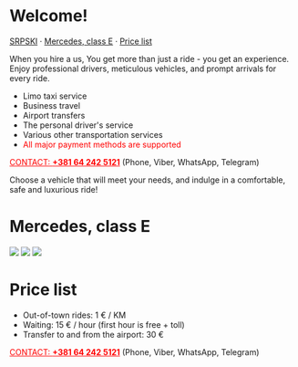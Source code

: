 # Welcome!

[SRPSKI](/) · [Mercedes, class E](#mercedes-class-e) · [Price list](#price-list)

When you hire a us, You get more than just a ride - you get an experience.
Enjoy professional drivers, meticulous vehicles, and prompt arrivals for every ride.

- Limo taxi service
- Business travel
- Airport transfers
- The personal driver's service
- Various other transportation services
- <a style="color:red">All major payment methods are supported</a>

<a href="tel:+381642425121" style="color:red">CONTACT: <strong>+381 64 242 5121</strong></a> (Phone, Viber, WhatsApp, Telegram)

Choose a vehicle that will meet your needs, and indulge in a comfortable, safe and luxurious ride!

# Mercedes, class E

![](images/005.jpg)
![](images/photo_2023-03-28_19-59-29.jpg)
![](images/photo_2023-03-28_19-59-50.jpg)

# Price list

- Out-of-town rides: 1 € / KM
- Waiting: 15 € / hour (first hour is free + toll)
- Transfer to and from the airport: 30 €

<a href="tel:+381642425121" style="color:red">CONTACT: <strong>+381 64 242 5121</strong></a> (Phone, Viber, WhatsApp, Telegram)